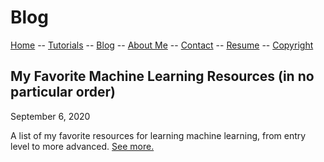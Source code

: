 # Blog

[Home](../README.md) -- [Tutorials](../Tutorials/README.md) -- [Blog](README.md) -- [About Me](../aboutme.md) -- [Contact](../contactme.md) -- [Resume](../Resume.pdf) -- [Copyright](../copyright.md)


## My Favorite Machine Learning Resources (in no particular order)

September 6, 2020

A list of my favorite resources for learning machine learning, from entry level to more advanced.  [See more.](Posts/2020_09_06_MLResources/post.md)

